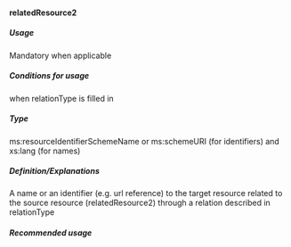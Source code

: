 #### relatedResource2
##### Usage
Mandatory when applicable
##### Conditions for usage
when relationType is filled in
##### Type
ms:resourceIdentifierSchemeName or ms:schemeURI (for identifiers) and xs:lang (for names)
##### Definition/Explanations
A name or an identifier (e.g. url reference) to the target resource related to the source resource (relatedResource2) through a relation described in relationType 
##### Recommended usage
